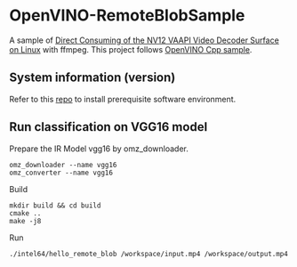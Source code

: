 # OpenVINO-RemoteBlobSample
A sample of [Direct Consuming of the NV12 VAAPI Video Decoder Surface on Linux](https://docs.openvino.ai/latest/openvino_docs_OV_UG_supported_plugins_GPU_RemoteTensor_API.html#examples)  with ffmpeg.
This project follows [OpenVINO Cpp sample](https://github.com/openvinotoolkit/openvino/tree/master/samples/cpp).


## System information (version)
Refer to this [repo](https://github.com/Kizna1ver/FFmpeg-OpenVINO-VAAPI/tree/main) to install prerequisite software environment.

## Run classification on VGG16 model
Prepare the IR Model vgg16 by omz_downloader.
```
omz_downloader --name vgg16
omz_converter --name vgg16
```
Build
```
mkdir build && cd build
cmake ..
make -j8
```
Run
```
./intel64/hello_remote_blob /workspace/input.mp4 /workspace/output.mp4
```
